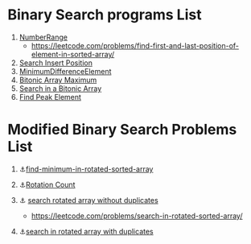 # Binary Search programs List 
1. [NumberRange](https://github.com/MeSabya/LeetCodeProgramsInPython/tree/master/BinarySerach/NumberRange)
   - https://leetcode.com/problems/find-first-and-last-position-of-element-in-sorted-array/ 
2. [Search Insert Position](https://github.com/MeSabya/LeetCodeProgramsInPython/tree/master/BinarySerach/SearchInsertPosn)
3. [MinimumDifferenceElement](https://github.com/MeSabya/LeetCodeProgramsInPython/blob/master/BinarySerach/MinimumDifferenceElement.py)
4. [Bitonic Array Maximum](https://www.educative.io/courses/grokking-the-coding-interview/RMyRR6wZoYK)
5. [Search in a Bitonic Array](https://www.educative.io/courses/grokking-the-coding-interview/7n3BlOvqW0r)
6. [Find Peak Element](https://leetcode.com/problems/find-peak-element/)

# Modified Binary Search Problems List  
1. ⚓[find-minimum-in-rotated-sorted-array](https://leetcode.com/problems/find-minimum-in-rotated-sorted-array/submissions/)
2. ⚓[Rotation Count](https://leetcode.com/problems/find-minimum-in-rotated-sorted-array/submissions/)
3. :anchor: [search rotated array without duplicates](https://github.com/MeSabya/LeetCodeProgramsInPython/blob/master/BinarySerach/search_rotated_array.py)
   - https://leetcode.com/problems/search-in-rotated-sorted-array/

4. :anchor:[search in rotated array with duplicates](https://github.com/MeSabya/LeetCodeProgramsInPython/blob/master/BinarySerach/search_rotated_with_duplicates.py)
